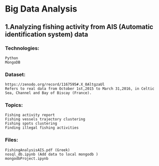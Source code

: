 # Big Data Analysis #


## 1.Analyzing fishing activity from AIS (Automatic identification system) data ##
  
  ### Technologies: ###
    Python
    MongoDB
    
  ### Dataset: ###
    https://zenodo.org/record/1167595#.X_0AltgzaUl
    Refers to real data from October 1st,2015 to March 31,2016, in Celtic Sea, Channel and Bay of Biscay (France).
    
  ### Topics: ###
    Fishing activity report
    Fishing vessels trajectory clustering
    Fishing spots clustering
    Finding illegal fishing activities
    
  ### Files: ###
    FishingAnalysisAIS.pdf (Greek)
    nosql_db.ipynb (Add data to local mongodb )
    mongodbProject.ipynb 

